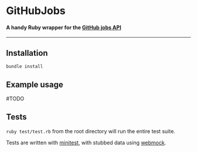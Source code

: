 # GitHubJobs

#### A handy Ruby wrapper for the [GitHub jobs API](https://jobs.github.com/api)

___

## Installation
`bundle install`

## Example usage
#TODO

## Tests
`ruby test/test.rb` from the root directory will run the entire test suite.

Tests are written with [minitest](https://github.com/seattlerb/minitest), with stubbed data using [webmock](https://github.com/bblimke/webmock).
